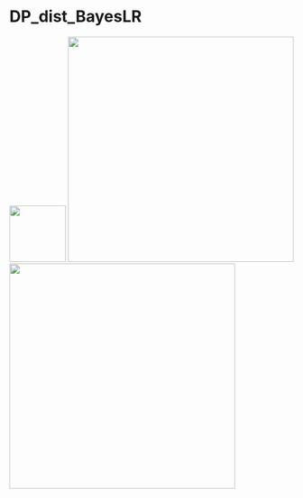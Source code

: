 # DP_dist_BayesLR

<img src="main/fig1.jpg"  style="width:100px;height:auto;"/>

<img src="main/fig2.jpg"  style="width:400px;height:auto;"/>

<img src="main/fig2.jpg"  style="width:400px;height:auto;"/>
